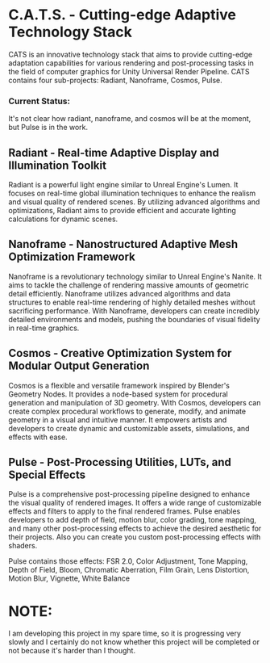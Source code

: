 # C.A.T.S. - Cutting-edge Adaptive Technology Stack
CATS is an innovative technology stack that aims to provide cutting-edge adaptation capabilities for various rendering and post-processing tasks in the field of computer graphics for Unity Universal Render Pipeline. CATS contains four sub-projects: Radiant, Nanoframe, Cosmos, Pulse.

### Current Status:
It's not clear how radiant, nanoframe, and cosmos will be at the moment, but Pulse is in the work.

## Radiant - Real-time Adaptive Display and Illumination Toolkit
Radiant is a powerful light engine similar to Unreal Engine's Lumen. It focuses on real-time global illumination techniques to enhance the realism and visual quality of rendered scenes. By utilizing advanced algorithms and optimizations, Radiant aims to provide efficient and accurate lighting calculations for dynamic scenes.

## Nanoframe - Nanostructured Adaptive Mesh Optimization Framework
Nanoframe is a revolutionary technology similar to Unreal Engine's Nanite. It aims to tackle the challenge of rendering massive amounts of geometric detail efficiently. Nanoframe utilizes advanced algorithms and data structures to enable real-time rendering of highly detailed meshes without sacrificing performance. With Nanoframe, developers can create incredibly detailed environments and models, pushing the boundaries of visual fidelity in real-time graphics.

## Cosmos - Creative Optimization System for Modular Output Generation
Cosmos is a flexible and versatile framework inspired by Blender's Geometry Nodes. It provides a node-based system for procedural generation and manipulation of 3D geometry. With Cosmos, developers can create complex procedural workflows to generate, modify, and animate geometry in a visual and intuitive manner. It empowers artists and developers to create dynamic and customizable assets, simulations, and effects with ease.

## Pulse - Post-Processing Utilities, LUTs, and Special Effects
Pulse is a comprehensive post-processing pipeline designed to enhance the visual quality of rendered images. It offers a wide range of customizable effects and filters to apply to the final rendered frames. Pulse enables developers to add depth of field, motion blur, color grading, tone mapping, and many other post-processing effects to achieve the desired aesthetic for their projects. Also you can create you custom post-processing effects with shaders.

Pulse contains those effects: FSR 2.0, Color Adjustment, Tone Mapping, Depth of Field, Bloom, Chromatic Aberration, Film Grain, Lens Distortion, Motion Blur, Vignette, White Balance

# NOTE:
I am developing this project in my spare time, so it is progressing very slowly and I certainly do not know whether this project will be completed or not because it's harder than I thought.
